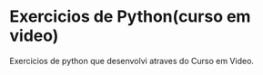# Exercicios de Python(curso em video)
 Exercicios de python que desenvolvi atraves do Curso em Video.
